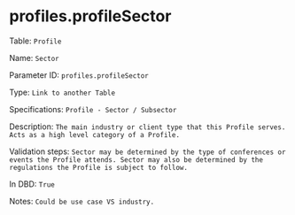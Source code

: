 # profiles.profileSector

Table: ```Profile```

Name: ```Sector```

Parameter ID: ```profiles.profileSector```

Type: ```Link to another Table```

Specifications: ```Profile - Sector / Subsector```

Description: ```The main industry or client type that this Profile serves. Acts as a high level category of a Profile. ```

Validation steps: ```Sector may be determined by the type of conferences or events the Profile attends. Sector may also be determined by the regulations the Profile is subject to follow.```

In DBD: ```True```

Notes: ```Could be use case VS industry.```

